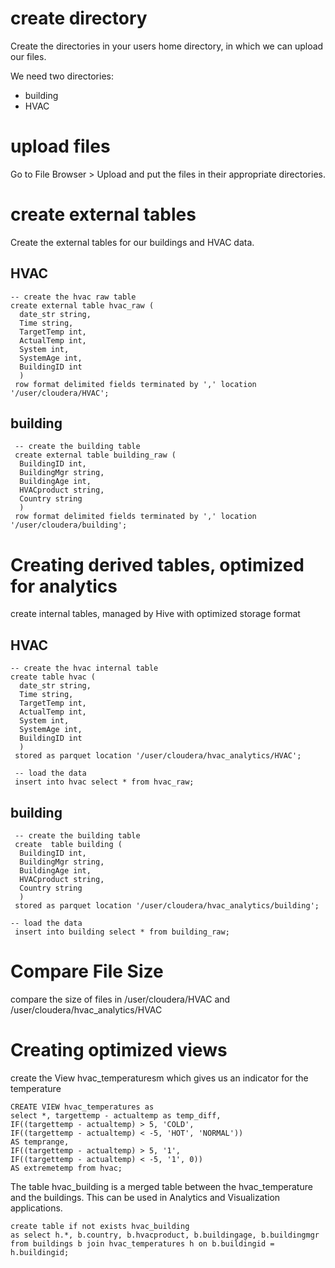 # create directory
Create the directories in your users home directory, in which we can upload our files.

We need two directories:
- building
- HVAC

# upload files
Go to File Browser > Upload and put the files in their appropriate directories.

# create external tables
Create the external tables for our buildings and HVAC data.
## HVAC
```
-- create the hvac raw table
create external table hvac_raw (
  date_str string,
  Time string,
  TargetTemp int,
  ActualTemp int,
  System int,
  SystemAge int,
  BuildingID int
  ) 
 row format delimited fields terminated by ',' location '/user/cloudera/HVAC';
```

## building
```
 -- create the building table
 create external table building_raw (
  BuildingID int,
  BuildingMgr string,
  BuildingAge int,
  HVACproduct string,
  Country string
  ) 
 row format delimited fields terminated by ',' location '/user/cloudera/building';
```

# Creating derived tables, optimized for analytics

create internal tables, managed by Hive with optimized storage format
## HVAC
```
-- create the hvac internal table
create table hvac (
  date_str string,
  Time string,
  TargetTemp int,
  ActualTemp int,
  System int,
  SystemAge int,
  BuildingID int
  ) 
 stored as parquet location '/user/cloudera/hvac_analytics/HVAC';

 -- load the data
 insert into hvac select * from hvac_raw;
```

## building
```
 -- create the building table
 create  table building (
  BuildingID int,
  BuildingMgr string,
  BuildingAge int,
  HVACproduct string,
  Country string
  ) 
 stored as parquet location '/user/cloudera/hvac_analytics/building';

-- load the data
 insert into building select * from building_raw;

```
# Compare File Size
compare the size of files in /user/cloudera/HVAC and /user/cloudera/hvac_analytics/HVAC

# Creating optimized views
create the View hvac_temperaturesm which gives us an indicator for the temperature
```
CREATE VIEW hvac_temperatures as 
select *, targettemp - actualtemp as temp_diff, 
IF((targettemp - actualtemp) > 5, 'COLD', 
IF((targettemp - actualtemp) < -5, 'HOT', 'NORMAL')) 
AS temprange, 
IF((targettemp - actualtemp) > 5, '1', 
IF((targettemp - actualtemp) < -5, '1', 0)) 
AS extremetemp from hvac;
```
The table hvac_building is a merged table between the hvac_temperature and the buildings. This can be used in Analytics and Visualization applications.
```
create table if not exists hvac_building 
as select h.*, b.country, b.hvacproduct, b.buildingage, b.buildingmgr 
from buildings b join hvac_temperatures h on b.buildingid = h.buildingid;
```
